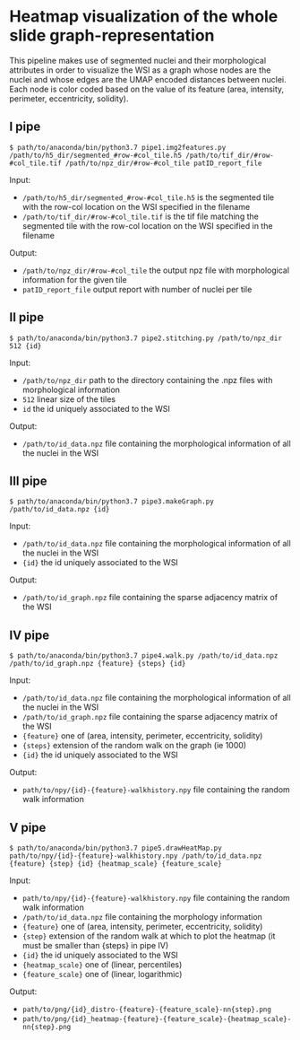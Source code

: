 # Heatmap visualization of the whole slide graph-representation 

This pipeline makes use of segmented nuclei and their morphological attributes in order to visualize the WSI as a graph whose nodes are the nuclei and whose edges are the UMAP encoded distances between nuclei. Each node is color coded based on the value of its feature (area, intensity, perimeter, eccentricity, solidity).

## I pipe
```
$ path/to/anaconda/bin/python3.7 pipe1.img2features.py /path/to/h5_dir/segmented_#row-#col_tile.h5 /path/to/tif_dir/#row-#col_tile.tif /path/to/npz_dir/#row-#col_tile patID_report_file
```
Input: 
* ```/path/to/h5_dir/segmented_#row-#col_tile.h5``` is the segmented tile with the row-col location on the WSI specified in the filename
* ```/path/to/tif_dir/#row-#col_tile.tif``` is the tif file matching the segmented tile with the row-col location on the WSI specified in the filename

Output: 
* ```/path/to/npz_dir/#row-#col_tile``` the output npz file with morphological information for the given tile
* ```patID_report_file``` output report with number of nuclei per tile

## II pipe
```
$ path/to/anaconda/bin/python3.7 pipe2.stitching.py /path/to/npz_dir 512 {id}
```
Input: 
* ```/path/to/npz_dir``` path to the directory containing the .npz files with morphological information
* ```512``` linear size of the tiles
* ```id``` the id uniquely associated to the WSI

Output:
* ```/path/to/id_data.npz``` file containing the morphological information of all the nuclei in the WSI

## III pipe
```
$ path/to/anaconda/bin/python3.7 pipe3.makeGraph.py /path/to/id_data.npz {id}
```
Input:
* ```/path/to/id_data.npz``` file containing the morphological information of all the nuclei in the WSI
* ```{id}``` the id uniquely associated to the WSI

Output:
* ```/path/to/id_graph.npz``` file containing the sparse adjacency matrix of the WSI

## IV pipe
```
$ path/to/anaconda/bin/python3.7 pipe4.walk.py /path/to/id_data.npz /path/to/id_graph.npz {feature} {steps} {id}
```
Input:
* ```/path/to/id_data.npz``` file containing the morphological information of all the nuclei in the WSI
* ```/path/to/id_graph.npz``` file containing the sparse adjacency matrix of the WSI
* ```{feature}``` one of (area, intensity, perimeter, eccentricity, solidity)
* ```{steps}``` extension of the random walk on the graph (ie 1000)
* ```{id}``` the id uniquely associated to the WSI

Output:
* ```path/to/npy/{id}-{feature}-walkhistory.npy``` file containing the random walk information  

## V pipe
```
$ path/to/anaconda/bin/python3.7 pipe5.drawHeatMap.py path/to/npy/{id}-{feature}-walkhistory.npy /path/to/id_data.npz {feature} {step} {id} {heatmap_scale} {feature_scale}
```
Input:
* ```path/to/npy/{id}-{feature}-walkhistory.npy``` file containing the random walk information  
* ```/path/to/id_data.npz``` file containing the morphology information 
* ```{feature}``` one of (area, intensity, perimeter, eccentricity, solidity)
* ```{step}``` extension of the random walk at which to plot the heatmap (it must be smaller than {steps} in pipe IV) 
* ```{id}``` the id uniquely associated to the WSI 
* ```{heatmap_scale}``` one of (linear, percentiles) 
* ```{feature_scale}``` one of (linear, logarithmic)

Output:
* ```path/to/png/{id}_distro-{feature}-{feature_scale}-nn{step}.png```
* ```path/to/png/{id}_heatmap-{feature}-{feature_scale}-{heatmap_scale}-nn{step}.png```

